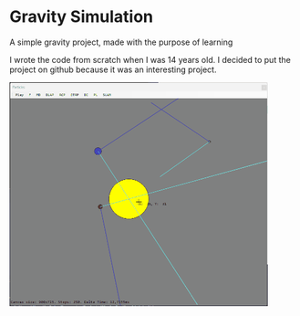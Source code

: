 # Gravity Simulation

A simple gravity project, made with the purpose of learning

I wrote the code from scratch when I was 14 years old. I decided to put the project on github because it was an interesting project.

![Simulation Running](assets/simulation.gif)